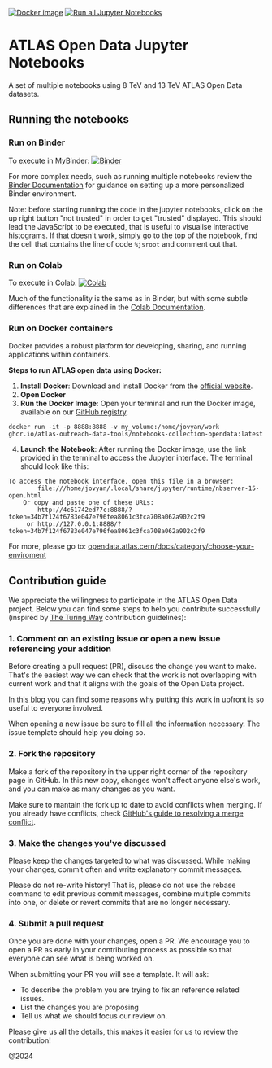 [![Docker image](https://github.com/atlas-outreach-data-tools/notebooks-collection-opendata/actions/workflows/docker_push.yml/badge.svg)](https://github.com/atlas-outreach-data-tools/notebooks-collection-opendata/actions/workflows/docker_push.yml) [![Run all Jupyter Notebooks](https://github.com/atlas-outreach-data-tools/notebooks-collection-opendata/actions/workflows/notebooks-health-check.yml/badge.svg)](https://github.com/atlas-outreach-data-tools/notebooks-collection-opendata/actions/workflows/notebooks-health-check.yml)
# ATLAS Open Data Jupyter Notebooks
A set of multiple notebooks using 8 TeV and 13 TeV ATLAS Open Data datasets.

## Running the notebooks

### Run on Binder
To execute in MyBinder:
[![Binder](https://mybinder.org/badge_logo.svg)](https://mybinder.org/v2/gh/atlas-outreach-data-tools/notebooks-collection-opendata/HEAD)

For more complex needs, such as running multiple notebooks review the [Binder Documentation](https://mybinder.readthedocs.io/en/latest/#) for guidance on setting up a more personalized Binder environment.

Note: before starting running the code in the jupyter notebooks, click on the up right button "not trusted" in order to get "trusted" displayed. This should lead the JavaScript to be executed, that is useful to visualise interactive histograms. If that doesn't work, simply go to the top of the notebook, find the cell that contains the line of code `%jsroot` and comment out that.

### Run on Colab
To execute in Colab:
[![Colab](https://colab.research.google.com/assets/colab-badge.svg)](https://colab.research.google.com/github/atlas-outreach-data-tools/notebooks-collection-opendata.git)

Much of the functionality is the same as in Binder, but with some subtle differences that are explained in the [Colab Documentation](https://colab.research.google.com).

### Run on Docker containers

Docker provides a robust platform for developing, sharing, and running applications within containers.

**Steps to run ATLAS open data using Docker:**

1. **Install Docker**: Download and install Docker from the [official website](https://docs.docker.com/get-docker/). 
2. **Open Docker**
3.  **Run the Docker Image**: Open your terminal and run the Docker image, available on our [GitHub registry](https://github.com/atlas-outreach-data-tools/notebooks-collection-opendata/pkgs/container/notebooks-collection-opendata).
```
docker run -it -p 8888:8888 -v my_volume:/home/jovyan/work ghcr.io/atlas-outreach-data-tools/notebooks-collection-opendata:latest
```
4. **Launch the Notebook**: After running the Docker image, use the link provided in the terminal to access the Jupyter interface. The terminal should look like this:
```
To access the notebook interface, open this file in a browser:
        file:///home/jovyan/.local/share/jupyter/runtime/nbserver-15-open.html
    Or copy and paste one of these URLs:
        http://4c61742ed77c:8888/?token=34b7f124f6783e047e796fea8061c3fca708a062a902c2f9
     or http://127.0.0.1:8888/?token=34b7f124f6783e047e796fea8061c3fca708a062a902c2f9
```

For more, please go to: [opendata.atlas.cern/docs/category/choose-your-enviroment](https://opendata.atlas.cern/docs/category/choose-your-enviroment)

## Contribution guide
We appreciate the willingness to participate in the ATLAS Open Data project. Below you can find some steps to help you contribute successfully (inspired by [The Turing Way](https://book.the-turing-way.org) contribution guidelines):

### 1. Comment on an existing issue or open a new issue referencing your addition
Before creating a pull request (PR), discuss the change you want to make. That's the easiest way we can check that the work is not overlapping with current work and that it aligns with the goals of the Open Data project. 

In [this blog](https://www.igvita.com/2011/12/19/dont-push-your-pull-requests/) you can find some reasons why putting this work in upfront is so useful to everyone involved.

When opening a new issue be sure to fill all the information necessary. The issue template should help you doing so.

### 2. Fork the repository
Make a fork of the repository in the upper right corner of the repository page in GitHub. In this new copy, changes won't affect anyone else's work, and you can make as many changes as you want. 

Make sure to mantain the fork up to date to avoid conflicts when merging. If you already have conflicts, check [GitHub's guide to resolving a merge conflict](https://docs.github.com/en/pull-requests/collaborating-with-pull-requests/addressing-merge-conflicts/resolving-a-merge-conflict-on-github).

### 3. Make the changes you've discussed
Please keep the changes targeted to what was discussed. While making your changes, commit often and write explanatory commit messages.

Please do not re-write history! That is, please do not use the rebase command to edit previous commit messages, combine multiple commits into one, or delete or revert commits that are no longer necessary.

### 4. Submit a pull request
Once you are done with your changes, open a PR. We encourage you to open a PR as early in your contributing process as possible so that everyone can see what is being worked on.

When submitting your PR you will see a template. It will ask:
- To describe the problem you are trying to fix an reference related issues. 
- List the changes you are proposing
- Tell us what we should focus our review on.

Please give us all the details, this makes it easier for us to review the contribution!

@2024
